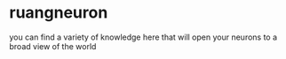 # ruangneuron
you can find a variety of knowledge here that will open your neurons to a broad view of the world
